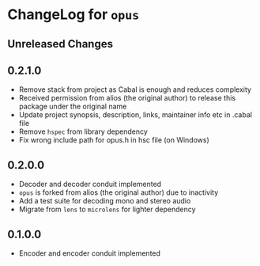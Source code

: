 # ChangeLog for `opus`

## Unreleased Changes

## 0.2.1.0

- Remove stack from project as Cabal is enough and reduces complexity
- Received permission from alios (the original author) to release this package under the original name
- Update project synopsis, description, links, maintainer info etc in .cabal file
- Remove `hspec` from library dependency
- Fix wrong include path for opus.h in hsc file (on Windows)

## 0.2.0.0

- Decoder and decoder conduit implemented
- `opus` is forked from alios (the original author) due to inactivity
- Add a test suite for decoding mono and stereo audio
- Migrate from `lens` to `microlens` for lighter dependency

## 0.1.0.0

- Encoder and encoder conduit implemented
